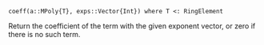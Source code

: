 ```
coeff(a::MPoly{T}, exps::Vector{Int}) where T <: RingElement
```

Return the coefficient of the term with the given exponent vector, or zero if there is no such term.
